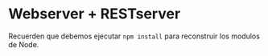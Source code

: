 # Webserver + RESTserver


Recuerden que debemos ejecutar  ```npm install``` para reconstruir los modulos de Node.